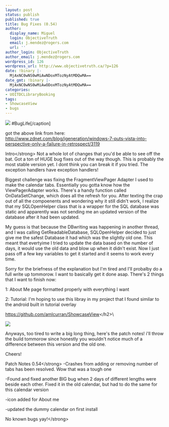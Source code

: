 ```yaml
---
layout: post
status: publish
published: true
title: Bug Fixes (0.54)
author:
  display_name: Miguel
  login: ObjectiveTruth
  email: j.mendez@rogers.com
  url: ''
author_login: ObjectiveTruth
author_email: j.mendez@rogers.com
wordpress_id: 126
wordpress_url: http://www.objectivetruth.ca/?p=126
date: !binary |-
  MjAxNC0wNS0wMiAwNDoxMTozNyAtMDQwMA==
date_gmt: !binary |-
  MjAxNC0wNS0wMiAwODoxMTozNyAtMDQwMA==
categories:
- UOITDCLibraryBooking
tags:
- ShowcaseView
- bugs
---
```

![](http://cdn-static.zdnet.com/i/story/61/44/003119/bugfixing-zaw2.png)
\#BugLife[/caption]

got the above link from here:
http://www.zdnet.com/blog/igeneration/windows-7-puts-vista-into-perspective-only-a-failure-in-retrospect/3119

Intro</strong\>
 Not a whole lot of changes that you'd be able to see off the bat. Got a
ton of HUGE bug fixes out of the way though. This is probably the most
stable version yet. I dont think you can break it if you tried. The
exception handlers have exception handlers!

Biggest challenge was fixing the FragmentViewPager Adapter I used to
make the calendar tabs. Essentially you gotta know how the
ViewPagerAdapter works. There's a handy function called OnDataSetChange,
which does all the refresh for you. After texting the crap out of all
the compoenents and wondering why it still didn't work, I realize that
my SQLOpenHelper class that is a wrapper for the SQL database was static
and apparently was not sending me an updated version of the database
after it had been updated.

My guess is that because the DBwriting was happening in another thread,
and I was calling GetReadableDatabase, SQLOpenHelper decided to just
give me the safest Database it had which was the slightly old one. This
meant that evertyime I tried to update the data based on the number of
days, it would use the old data and blow up when it didn't exist. Now I
just pass off a few key variables to get it started and it seems to work
every time.

Sorry for the briefness of the explanation but I'm tired and I'll
probalby do a full write up tommorow. I want to basically get it done
asap. There's 2 things that I want to finish now:

1: About Me page formatted properly with everything I want

2: Tutorial: I'm hoping to use this libray in my project that I found
similar to the android built in tutorial overlay

https://github.com/amlcurran/ShowcaseView</h2\>\

![](https://raw.githubusercontent.com/amlcurran/ShowcaseView/master/example.png)

Anyways, too tired to write a big long thing, here's the patch notes!
i'll throw the build tommorow since honestly you wouldn't notice much of
a difference between this version and the old one.

Cheers!

Patch Notes 0.54</strong\>
 -Crashes from adding or removing number of tabs has been resolved. Wow
that was a tough one

-Found and fixed another BIG bug when 2 days of different lengths were
beside each other. Fixed it in the old calendar, but had to do the same
for this calendar version

-icon added for About me

-updated the dummy calendar on first install

No known bugs yay!</strong\>

